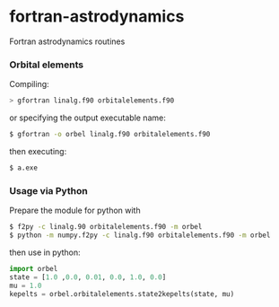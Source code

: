 # fortran-astrodynamics
Fortran astrodynamics routines

### Orbital elements

Compiling: 

```bash
> gfortran linalg.f90 orbitalelements.f90
```

or specifying the output executable name:

```bash
$ gfortran -o orbel linalg.f90 orbitalelements.f90
```

then executing:

```bash
$ a.exe
```

### Usage via Python

Prepare the module for python with 

```bash
$ f2py -c linalg.90 orbitalelements.f90 -m orbel
$ python -m numpy.f2py -c linalg.f90 orbitalelements.f90 -m orbel
```

then use in python:
```python
import orbel
state = [1.0 ,0.0, 0.01, 0.0, 1.0, 0.0]
mu = 1.0
kepelts = orbel.orbitalelements.state2kepelts(state, mu)
```
